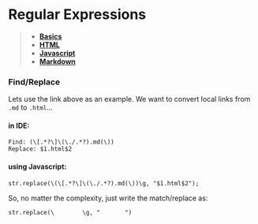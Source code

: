# Regular Expressions         
         
> * **[Basics](./Basics.md)**         
> * **[HTML](./HTML.md)**         
> * **[Javascript](./Javascript.md)**         
> * **[Markdown](./Markdown.md)**         
         
### Find/Replace         
Lets use the link above as an example. We want to convert local links from `.md` to `.html`...         
#### in IDE:         
```         
Find: (\[.*?\]\(\./.*?).md(\))         
Replace: $1.html$2         
```         
#### using Javascript:         
```         
str.replace(\(\[.*?\]\(\./.*?).md(\))\g, "$1.html$2");         
```         
So, no matter the complexity, just write the match/replace as:         
```         
str.replace(\        \g, "       ")         
```         
 